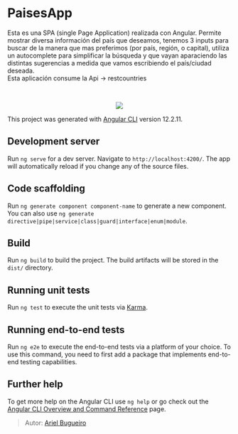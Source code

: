 # PaisesApp

Esta es una SPA (single Page Application) realizada con Angular. Permite mostrar diversa información del país que deseamos, tenemos 3 inputs para buscar de la manera que mas preferimos (por país, región, o capital), utiliza un autocomplete para simplificar la búsqueda y que vayan aparaciendo las distintas sugerencias a medida que vamos escribiendo el país/ciudad deseada. <br>
Esta aplicación consume la Api -> restcountries

<br>
<p align="center">
  <img src="https://user-images.githubusercontent.com/70410313/141801166-d7f3ea1b-ceda-4f3b-99f6-d509318331c3.PNG">
</p>


This project was generated with [Angular CLI](https://github.com/angular/angular-cli) version 12.2.11.

## Development server

Run `ng serve` for a dev server. Navigate to `http://localhost:4200/`. The app will automatically reload if you change any of the source files.

## Code scaffolding

Run `ng generate component component-name` to generate a new component. You can also use `ng generate directive|pipe|service|class|guard|interface|enum|module`.

## Build

Run `ng build` to build the project. The build artifacts will be stored in the `dist/` directory.

## Running unit tests

Run `ng test` to execute the unit tests via [Karma](https://karma-runner.github.io).

## Running end-to-end tests

Run `ng e2e` to execute the end-to-end tests via a platform of your choice. To use this command, you need to first add a package that implements end-to-end testing capabilities.

## Further help

To get more help on the Angular CLI use `ng help` or go check out the [Angular CLI Overview and Command Reference](https://angular.io/cli) page.

>Autor: [Ariel Bugueiro](https://arielbugueiro.github.io/portfolio2021/)
